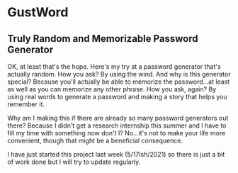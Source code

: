 # GustWord
## Truly Random and Memorizable Password Generator

OK, at least that's the hope. Here's my try at a password generator that's actually random. How you ask? By using the wind. And why is this generator special? Because you'll actually be able to memorize the password...at least as well as you can memorize any other phrase. How you ask, again? By using real words to generate a password and making a story that helps you remember it.

Why am I making this if there are already so many password generators out there? Because I didn't get a research internship this summer and I have to fill my time with something now don't I? No...it's not to make your life more convenient, though that might be a beneficial consequence.

I have just started this project last week (5/17ish/2021) so there is just a bit of work done but I will try to update regularly.
